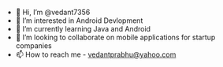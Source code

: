 - 👋 Hi, I’m @vedant7356
- 👀 I’m interested in Android Devlopment
- 🌱 I’m currently learning Java and Android
- 💞️ I’m looking to collaborate on mobile applications for startup companies
- 📫 How to reach me - vedantprabhu@yahoo.com

<!---
vedant7356/vedant7356 is a ✨ special ✨ repository because its `README.md` (this file) appears on your GitHub profile.
You can click the Preview link to take a look at your changes.
--->
